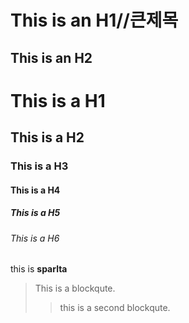 This is an H1//큰제목
=============

This is an H2
-------------

# This is a H1
## This is a H2
### This is a H3
#### This is a H4
##### This is a H5
###### This is a H6

this is **sparlta**

> This is a blockqute.
>>this is a second blockqute.

